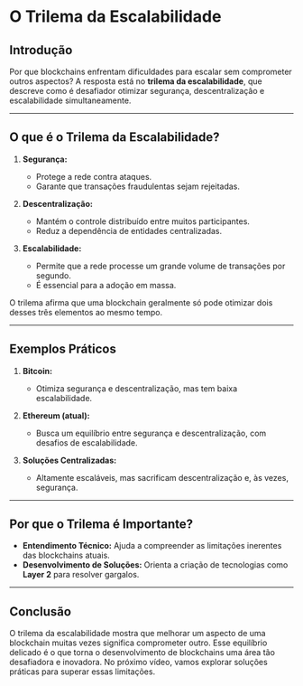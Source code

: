 # O Trilema da Escalabilidade  

## Introdução  
Por que blockchains enfrentam dificuldades para escalar sem comprometer outros aspectos? A resposta está no **trilema da escalabilidade**, que descreve como é desafiador otimizar segurança, descentralização e escalabilidade simultaneamente.  

---

## O que é o Trilema da Escalabilidade?  

1. **Segurança:**  
   - Protege a rede contra ataques.  
   - Garante que transações fraudulentas sejam rejeitadas.  

2. **Descentralização:**  
   - Mantém o controle distribuído entre muitos participantes.  
   - Reduz a dependência de entidades centralizadas.  

3. **Escalabilidade:**  
   - Permite que a rede processe um grande volume de transações por segundo.  
   - É essencial para a adoção em massa.  

O trilema afirma que uma blockchain geralmente só pode otimizar dois desses três elementos ao mesmo tempo.  

---

## Exemplos Práticos  

1. **Bitcoin:**  
   - Otimiza segurança e descentralização, mas tem baixa escalabilidade.  

2. **Ethereum (atual):**  
   - Busca um equilíbrio entre segurança e descentralização, com desafios de escalabilidade.  

3. **Soluções Centralizadas:**  
   - Altamente escaláveis, mas sacrificam descentralização e, às vezes, segurança.  

---

## Por que o Trilema é Importante?  

- **Entendimento Técnico:** Ajuda a compreender as limitações inerentes das blockchains atuais.  
- **Desenvolvimento de Soluções:** Orienta a criação de tecnologias como **Layer 2** para resolver gargalos.  

---

## Conclusão  
O trilema da escalabilidade mostra que melhorar um aspecto de uma blockchain muitas vezes significa comprometer outro. Esse equilíbrio delicado é o que torna o desenvolvimento de blockchains uma área tão desafiadora e inovadora. No próximo vídeo, vamos explorar soluções práticas para superar essas limitações.  